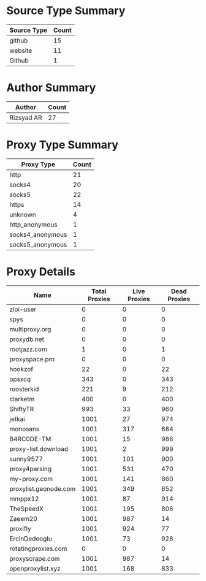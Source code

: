 # Source Type Summary

| Source Type | Count |
|-------------|-------|
| github | 15 |
| website | 11 |
| Github | 1 |


# Author Summary

| Author | Count |
|--------|-------|
| Rizsyad AR | 27 |


# Proxy Type Summary

| Proxy Type | Count |
|------------|-------|
| http | 21 |
| socks4 | 20 |
| socks5 | 22 |
| https | 14 |
| unknown | 4 |
| http_anonymous | 1 |
| socks4_anonymous | 1 |
| socks5_anonymous | 1 |


# Proxy Details

| Name | Total Proxies | Live Proxies | Dead Proxies |
|------|---------------|--------------|---------------|
| zloi-user | 0 | 0 | 0 |
| spys | 0 | 0 | 0 |
| multiproxy.org | 0 | 0 | 0 |
| proxydb.net | 0 | 0 | 0 |
| rootjazz.com | 1 | 0 | 1 |
| proxyspace.pro | 0 | 0 | 0 |
| hookzof | 22 | 0 | 22 |
| opsxcq | 343 | 0 | 343 |
| roosterkid | 221 | 9 | 212 |
| clarketm | 400 | 0 | 400 |
| ShiftyTR | 993 | 33 | 960 |
| jetkai | 1001 | 27 | 974 |
| monosans | 1001 | 317 | 684 |
| B4RC0DE-TM | 1001 | 15 | 986 |
| proxy-list.download | 1001 | 2 | 999 |
| sunny9577 | 1001 | 101 | 900 |
| proxy4parsing | 1001 | 531 | 470 |
| my-proxy.com | 1001 | 141 | 860 |
| proxylist.geonode.com | 1001 | 349 | 652 |
| mmppx12 | 1001 | 87 | 914 |
| TheSpeedX | 1001 | 195 | 806 |
| Zaeem20 | 1001 | 987 | 14 |
| proxifly | 1001 | 924 | 77 |
| ErcinDedeoglu | 1001 | 73 | 928 |
| rotatingproxies.com | 0 | 0 | 0 |
| proxyscrape.com | 1001 | 987 | 14 |
| openproxylist.xyz | 1001 | 168 | 833 |
